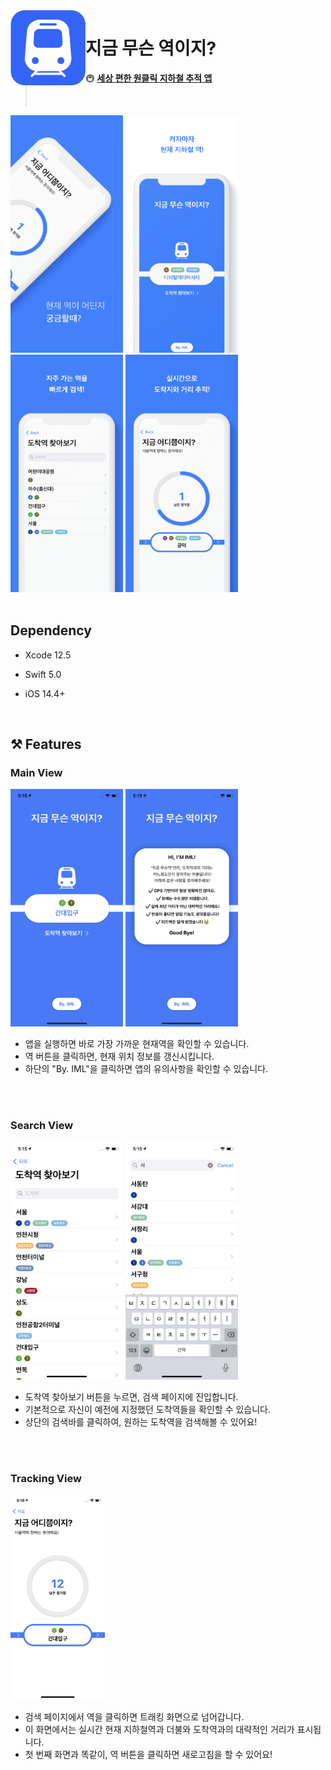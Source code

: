 <img align="left" width="120" height="120" src="https://github.com/iml1111/What-station-is-this/blob/main/docs/icon.png" alt="icon">

# 지금 무슨 역이지?

> 🚇 [**세상 편한 원클릭 지하철 추적 앱**](https://apps.apple.com/kr/app/%EC%A7%80%EB%AC%B4%EC%97%AD-%EC%A7%80%EA%B8%88-%EB%AC%B4%EC%8A%A8-%EC%97%AD%EC%9D%B4%EC%A7%80/id1565144758)
>
> <br/>

<div display="flex">
  <img width="180" height="380" src="https://github.com/iml1111/What-station-is-this/blob/main/docs/preview1.png" alt="01.png">
  <img width="180" height="380" src="https://github.com/iml1111/What-station-is-this/blob/main/docs/preview2.png" alt="02.png">
  <img width="180" height="380" src="https://github.com/iml1111/What-station-is-this/blob/main/docs/preview3.png" alt="03.png">
  <img width="180" height="380" src="https://github.com/iml1111/What-station-is-this/blob/main/docs/preview4.png" alt="04.png">
</div>

<br/>

## Dependency

- Xcode 12.5
- Swift 5.0

- iOS 14.4+
  <br/>

  <br/>

## ⚒ Features



### Main View

<div display="flex">
  <img width="180" height="380" src="https://github.com/iml1111/What-station-is-this/blob/main/docs/ft1.png" alt="01.png">
  <img width="180" height="380" src="https://github.com/iml1111/What-station-is-this/blob/main/docs/ft2.png" alt="02.png">
</div>

- 앱을 실행하면 바로 가장 가까운 현재역을 확인할 수 있습니다.
- 역 버튼을 클릭하면, 현재 위치 정보를 갱신시킵니다.
- 하단의 "By. IML"을 클릭하면 앱의 유의사항을 확인할 수 있습니다.

<br>

<br>

### Search View

<div display="flex">
  <img width="180" height="380" src="https://github.com/iml1111/What-station-is-this/blob/main/docs/ft3.png" alt="01.png">
  <img width="180" height="380" src="https://github.com/iml1111/What-station-is-this/blob/main/docs/ft4.png" alt="02.png">
</div>

- 도착역 찾아보기 버튼을 누르면, 검색 페이지에 진입합니다.
- 기본적으로 자신이 예전에 지정했던 도착역들을 확인할 수 있습니다.
- 상단의 검색바를 클릭하여, 원하는 도착역을 검색해볼 수 있어요!

<br>

<br>

### Tracking View

<img src="https://github.com/iml1111/What-station-is-this/blob/main/docs/ft5.png" width="30%">

- 검색 페이지에서 역을 클릭하면 트래킹 화면으로 넘어갑니다.
- 이 화면에서는 실시간 현재 지하철역과 더불와 도착역과의 대략적인 거리가 표시됩니다.
- 첫 번째 화면과 똑같이, 역 버튼을 클릭하면 새로고침을 할 수 있어요!



